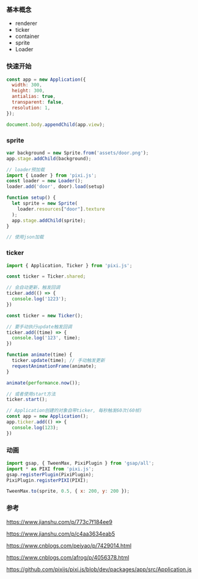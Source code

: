 ### 基本概念
* renderer
* ticker
* container
* sprite
* Loader

### 快速开始
```javascript
const app = new Application({
  width: 300,
  height: 300,
  antialias: true,
  transparent: false,
  resolution: 1,
});

document.body.appendChild(app.view);
```

### sprite
```javascript
var background = new Sprite.from('assets/door.png');
app.stage.addChild(background);
```
```javascript
// loader预加载
import { Loader } from 'pixi.js';
const loader = new Loader();
loader.add('door', door).load(setup)

function setup() {
  let sprite = new Sprite(
    loader.resources["door"].texture
  );
  app.stage.addChild(sprite);
}
```

```javascript
// 使用json加载

```

### ticker
```javascript
import { Application, Ticker } from 'pixi.js';

const ticker = Ticker.shared;

// 会自动更新，触发回调
ticker.add(() => {
  console.log('1223');
})

const ticker = new Ticker();

// 要手动执行update触发回调
ticker.add((time) => {
  console.log('123', time);
})

function animate(time) {
  ticker.update(time); // 手动触发更新
  requestAnimationFrame(animate);
}

animate(performance.now());

// 或者使用start方法
ticker.start();

// Application创建的对象自带ticker, 每秒触发60次(60帧)
const app = new Application();
app.ticker.add(() => {
  console.log(123);
})
```

### 动画
```javascript
import gsap, { TweenMax, PixiPlugin } from 'gsap/all';
import * as PIXI from 'pixi.js';
gsap.registerPlugin(PixiPlugin);
PixiPlugin.registerPIXI(PIXI);

TweenMax.to(sprite, 0.5, { x: 200, y: 200 });
```


### 参考
https://www.jianshu.com/p/773c7f184ee9

https://www.jianshu.com/p/c4aa3634eab5

https://www.cnblogs.com/peiyao/p/7429014.html

https://www.cnblogs.com/afrog/p/4056378.html

https://github.com/pixijs/pixi.js/blob/dev/packages/app/src/Application.js